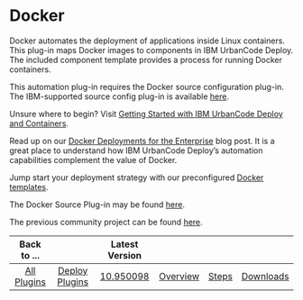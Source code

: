
# Docker

Docker automates the deployment of applications inside Linux containers. This plug-in maps Docker images to components in IBM UrbanCode Deploy. The included component template provides a process for running Docker containers.

This automation plug-in requires the Docker source configuration plug-in. The IBM-supported source config plug-in is available [here](https://urbancode.github.io/IBM-UCx-PLUGIN-DOCS/UCD/DockerSourceConfig/ "Docker Source Config Plugin").

Unsure where to begin? Visit [Getting Started with IBM UrbanCode Deploy and Containers](https://community.ibm.com/community/user/wasdevops/blogs/osman-burucu/2022/07/22/getting-started-with-urbancode-deploy-and-containe/).

Read up on our [Docker Deployments for the Enterprise](https://developer.ibm.com/urbancode/2016/03/21/docker-deployments-for-the-enterprise/) blog post. It is a great place to understand how IBM UrbanCode Deploy’s automation capabilities complement the value of Docker.

Jump start your deployment strategy with our preconfigured [Docker templates](https://github.com/IBM-UrbanCode/Templates-UCD).

The Docker Source Plug-in may be found [here](https://urbancode.github.io/IBM-UCx-PLUGIN-DOCS/UCD/DockerSourceConfig/ "Docker Source Plugin").

The previous community project can be found [here](https://urbancode.github.io/IBM-UCx-PLUGIN-DOCS/UCD/DockerSourceConfig/overview.html "Docker Community Plugin").


|Back to ...||Latest Version||||
| :---: | :---: | :---: | :---: | :---: | :---: |
|[All Plugins](../../index.md)|[Deploy Plugins](../README.md)|[10.950098](https://raw.githubusercontent.com/UrbanCode/IBM-UCD-PLUGINS/main/files/docker-plugin/docker-plugin-10.950098.zip)|[Overview](overview.md)|[Steps](steps.md)|[Downloads](downloads.md)|
